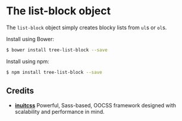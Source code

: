 # The list-block object

The `list-block` object simply creates blocky lists from `ul`s or `ol`s.

Install using Bower:

```sh
$ bower install tree-list-block --save
```

Install using npm:

```sh
$ npm install tree-list-block --save
```

## Credits

* **[inuitcss](https://github.com/inuitcss)** Powerful, Sass-based, OOCSS
framework designed with scalability and performance in mind.
